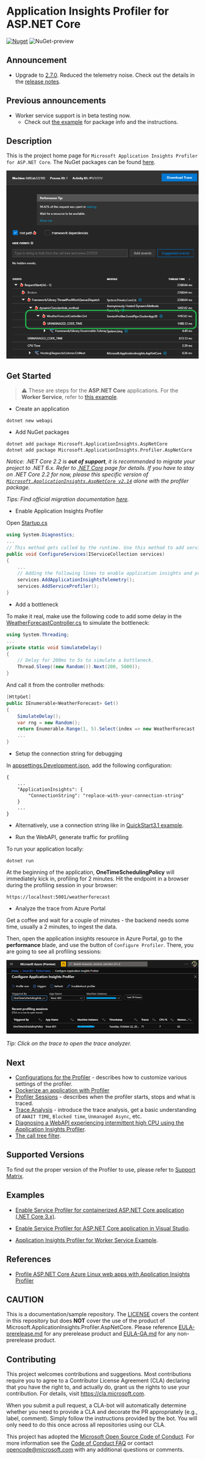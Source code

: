 # Application Insights Profiler for ASP.NET Core

[![Nuget](https://img.shields.io/nuget/v/Microsoft.ApplicationInsights.Profiler.AspNetCore)](https://www.nuget.org/packages/Microsoft.ApplicationInsights.Profiler.AspNetCore/)
![NuGet-preview](https://img.shields.io/nuget/vpre/Microsoft.ApplicationInsights.Profiler.AspNetCore)

## Announcement

* Upgrade to [2.7.0](https://www.nuget.org/packages/Microsoft.ApplicationInsights.Profiler.AspNetCore/2.7.0). Reduced the telemetry noise. Check out the details in the [release notes](https://github.com/microsoft/ApplicationInsights-Profiler-AspNetCore/releases/tag/v2.7.0).

## Previous announcements

* Worker service support is in beta testing now.
  * Check out [the example](./examples/ServiceProfilerInWorkerNet6/Readme.md) for package info and the instructions.

## Description

This is the project home page for `Microsoft Application Insights Profiler for ASP.NET Core`. The NuGet packages can be found [here](https://www.nuget.org/packages/Microsoft.ApplicationInsights.Profiler.AspNetCore/).

![Profiler Traces](./media/profiler-traces.png)

## Get Started

> ⚠️ These are steps for the **ASP.NET Core** applications. For the **Worker Service**, refer to [this example](./examples/ServiceProfilerInWorkerNet6/Readme.md).

* Create an application

```shell
dotnet new webapi
```

* Add NuGet packages

```shell
dotnet add package Microsoft.ApplicationInsights.AspNetCore
dotnet add package Microsoft.ApplicationInsights.Profiler.AspNetCore
```

_Notice: .NET Core 2.2 is **out of support**, it is recommended to migrate your project to .NET 6.x. Refer to [.NET Core](https://dotnet.microsoft.com/download/dotnet-core) page for details. If you have to stay on .NET Core 2.2 for now, please this specific version of [`Microsoft.ApplicationInsights.AspNetCore v2.14`](https://www.nuget.org/packages/Microsoft.ApplicationInsights.AspNetCore/2.14.0) alone with the profiler package._

_Tips: Find official migration documentation [here](https://docs.microsoft.com/en-us/aspnet/core/migration/22-to-30?view=aspnetcore-3.1&tabs=visual-studio)._

* Enable Application Insights Profiler

Open [Startup.cs](./examples/QuickStart3_0/Startup.cs)

```csharp
using System.Diagnostics;
...
// This method gets called by the runtime. Use this method to add services to the container.
public void ConfigureServices(IServiceCollection services)
{
    ...
    // Adding the following lines to enable application insights and profiler.
    services.AddApplicationInsightsTelemetry();
    services.AddServiceProfiler();
}
```

* Add a bottleneck

To make it real, make use the following code to add some delay in the [WeatherForecastController.cs](examples/QuickStart3_0/Controllers/WeatherForecastController.cs) to simulate the bottleneck:

```csharp
using System.Threading;
...
private static void SimulateDelay()
{
    // Delay for 200ms to 5s to simulate a bottleneck.
    Thread.Sleep((new Random()).Next(200, 5000));
}
```

And call it from the controller methods:

```csharp
[HttpGet]
public IEnumerable<WeatherForecast> Get()
{
    SimulateDelay();
    var rng = new Random();
    return Enumerable.Range(1, 5).Select(index => new WeatherForecast
    ...
}
```

* Setup the connection string for debugging

In [appsettings.Development.json](examples/QuickStart3_0/appsettings.Development.json), add the following configuration:

```jsonc
{
    ...
    "ApplicationInsights": {
        "ConnectionString": "replace-with-your-connection-string"
    }
    ...
}
```

* Alternatively, use a connection string like in [QuickStart3.1 example](./examples/QuickStart3_1/appsettings.Development.json).

* Run the WebAPI, generate traffic for profiling

To run your application locally:

```shell
dotnet run
```

At the beginning of the application, **OneTimeSchedulingPolicy** will immediately kick in, profiling for 2 minutes. Hit the endpoint in a browser during the profiling session in your browser:

```url
https://localhost:5001/weatherforecast
```

* Analyze the trace from Azure Portal

Get a coffee and wait for a couple of minutes - the backend needs some time, usually a 2 minutes, to ingest the data.

Then, open the application insights resource in Azure Portal, go to the **performance** blade, and use the button of `Configure Profiler`. There, you are going to see all profiling sessions:

![Profiler Trace Sessions](./media/OneTimeProfilerTrace.png)

_Tip: Click on the trace to open the trace analyzer._

## Next

* [Configurations for the Profiler](./Configurations.md) - describes how to customize various settings of the profiler.
* [Dockerize an application with Profiler](./examples/QuickStart3_0/Readme2.md)
* [Profiler Sessions](./ProfilerSessions.md) - describes when the profiler starts, stops and what is traced.
* [Trace Analysis](https://docs.microsoft.com/en-us/azure/application-insights/app-insights-profiler-overview?toc=/azure/azure-monitor/toc.json#view-profiler-data) - introduce the trace analysis, get a basic understanding of `AWAIT TIME`, `Blocked time`, `Unmanaged Async`, etc.
* [Diagnosing a WebAPI experiencing intermittent high CPU using the Application Insights Profiler](https://github.com/Azure/azure-diagnostics-tools/blob/master/Profiler/TriggerProfiler.md).
* [The call tree filter](https://github.com/Azure/azure-diagnostics-tools/blob/master/Profiler/CallTreeFilter.md).

## Supported Versions

To find out the proper version of the Profiler to use, please refer to [Support Matrix](./SupportMatrix.md).

## Examples

* [Enable Service Profiler for containerized ASP.NET Core application (.NET Core 3.x)](./examples/QuickStart3_0/Readme.md).

* [Enable Service Profiler for ASP.NET Core application in Visual Studio](./examples/EnableServiceProfilerInVSCLR2_1).

* [Application Insights Profiler for Worker Service Example](./examples/ServiceProfilerInWorkerNet6/Readme.md).

## References

* [Profile ASP.NET Core Azure Linux web apps with Application Insights Profiler](https://docs.microsoft.com/en-us/azure/application-insights/app-insights-profiler-aspnetcore-linux)

## CAUTION

This is a documentation/sample repository. The [LICENSE](LICENSE) covers the content in this repository but does **NOT** cover the use of the product of Microsoft.ApplicationInsights.Profiler.AspNetCore. Please reference [EULA-prerelease.md](EULA-prerelease.md) for any prerelease product and [EULA-GA.md](EULA-GA.md) for any non-prerelease product.

## Contributing

This project welcomes contributions and suggestions.  Most contributions require you to agree to a
Contributor License Agreement (CLA) declaring that you have the right to, and actually do, grant us
the rights to use your contribution. For details, visit https://cla.microsoft.com.

When you submit a pull request, a CLA-bot will automatically determine whether you need to provide
a CLA and decorate the PR appropriately (e.g., label, comment). Simply follow the instructions
provided by the bot. You will only need to do this once across all repositories using our CLA.

This project has adopted the [Microsoft Open Source Code of Conduct](https://opensource.microsoft.com/codeofconduct/).
For more information see the [Code of Conduct FAQ](https://opensource.microsoft.com/codeofconduct/faq/) or
contact [opencode@microsoft.com](mailto:opencode@microsoft.com) with any additional questions or comments.
